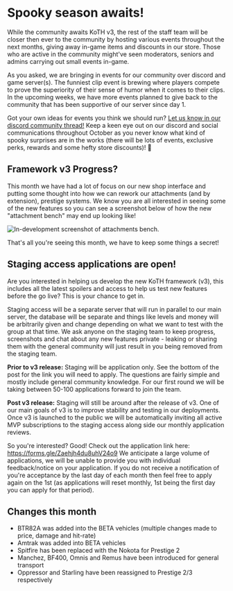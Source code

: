 [comment]: <>  (title:Community Update #2)
[comment]: <>  (author:Jack Cosens)
[comment]: <>  (description:September in a nutshell, spooky season awaits!)
[comment]: <>  (readtime:3)
[comment]: <>  (picture:https://cdn.discordapp.com/attachments/799042735948169236/1010146522878447686/FiveM_b2545_GTAProcess_2022-08-19_17-52-21.png)
[comment]: <>  (timestamp:2022-10-06T13:01:26.192Z)
[commend]: <>  (tag:CosmicV)

# Spooky season awaits!
While the community awaits KoTH v3, the rest of the staff team will be closer then ever to the community by hosting various events throughout the next months, giving away in-game items and discounts in our store. Those who are active in the community might've seen moderators, seniors and admins carrying out small events in-game.

As you asked, we are bringing in events for our community over discord and game server(s). The funniest clip event is brewing where players compete to prove the superiority of their sense of humor when it comes to their clips. In the upcoming weeks, we have more events planned to give back to the community that has been supportive of our server since day 1.

Got your own ideas for events you think we should run? [Let us know in our discord community thread!](https://discord.com/channels/793176002850193419/1021784071531135016) Keep a keen eye out on our discord and social communications throughout October as you never know what kind of spooky surprises are in the works (there will be lots of events, exclusive perks, rewards and some hefty store discounts)! 🎃

  

## Framework v3 Progress?

This month we have had a lot of focus on our new shop interface and putting some thought into how we can rework our attachments (and by extension), prestige systems.
We know you are all interested in seeing some of the new features so you can see a screenshot below of how the new "attachment bench" may end up looking like!

![In-development screenshot of attachments bench.](https://i.imgur.com/p9sDZWm.png)

That's all you're seeing this month, we have to keep some things a secret!

## Staging access applications are open!
Are you interested in helping us develop the new KoTH framework (v3), this includes all the latest spoilers and access to help us test new features before the go live? This is your chance to get in.

Staging access will be a separate server that will run in parallel to our main server, the database will be separate and things like levels and money will be arbitrarily given and change depending on what we want to test with the group at that time.
We ask anyone on the staging team to keep progress, screenshots and chat about any new features private - leaking or sharing them with the general community will just result in you being removed from the staging team.

**Prior to v3 release:** Staging will be application only. See the bottom of the post for the link you will need to apply. The questions are fairly simple and mostly include general community knowledge. For our first round we will be taking between 50-100 applications forward to join the team.

**Post v3 release:** Staging will still be around after the release of v3. One of our main goals of v3 is to improve stability and testing in our deployments. Once v3 is launched to the public we will be automatically inviting all active MVP subscriptions to the staging access along side our monthly application reviews.

So you're interested? Good! Check out the application link here: https://forms.gle/Zaehjh4du8uhV24o9
We anticipate a large volume of applications, we will be unable to provide you with individual feedback/notice on your application. If you do not receive a notification of you're acceptance by the last day of each month then feel free to apply again on the 1st (as applications will reset monthly, 1st being the first day you can apply for that period).

## Changes this month
- BTR82A was added into the BETA vehicles (multiple changes made to price, damage and hit-rate)
- Amtrak was added into BETA vehicles
- Spitfire has been replaced with the Nokota for Prestige 2
- Manchez, BF400, Omnis and Remus have been introduced for general transport
- Oppressor and Starling have been reassigned to Prestige 2/3 respectively